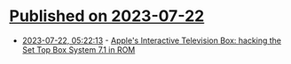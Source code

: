 # [Published on 2023-07-22](index.md)

* [2023-07-22, 05:22:13](https://lobste.rs/s/lgkojb/apple_s_interactive_television_box) - [Apple's Interactive Television Box: hacking the Set Top Box System 7.1 in ROM](https://oldvcr.blogspot.com/2023/07/apples-interactive-television-box.html)
